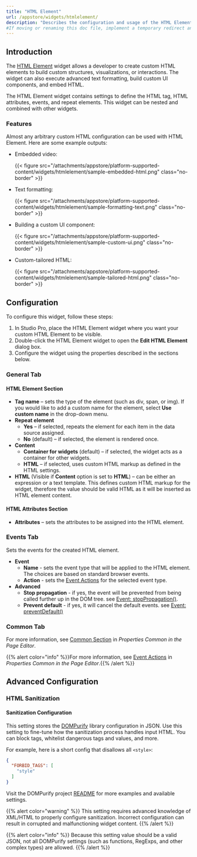 ```yaml
---
title: "HTML Element"
url: /appstore/widgets/htmlelement/
description: "Describes the configuration and usage of the HTML Element widget, which is available in the Mendix Marketplace."
#If moving or renaming this doc file, implement a temporary redirect and let the respective team know they should update the URL in the product. See Mapping to Products for more details.
---
```


## Introduction

The [HTML Element](https://marketplace.mendix.com/link/component/204843) widget allows a developer to create custom HTML elements to build custom structures, visualizations, or interactions. The widget can also execute advanced text formatting, build custom UI components, and embed HTML.

The HTML Element widget contains settings to define the HTML tag, HTML attributes, events, and repeat elements. This widget can be nested and combined with other widgets.

### Features

Almost any arbitrary custom HTML configuration can be used with HTML Element. Here are some example outputs:

* Embedded video:

    {{< figure src="/attachments/appstore/platform-supported-content/widgets/htmlelement/sample-embedded-html.png" class="no-border" >}}

* Text formatting:

    {{< figure src="/attachments/appstore/platform-supported-content/widgets/htmlelement/sample-formatting-text.png" class="no-border" >}}

* Building a custom UI component:

    {{< figure src="/attachments/appstore/platform-supported-content/widgets/htmlelement/sample-custom-ui.png" class="no-border" >}}

* Custom-tailored HTML:

    {{< figure src="/attachments/appstore/platform-supported-content/widgets/htmlelement/sample-tailored-html.png" class="no-border" >}}

## Configuration

To configure this widget, follow these steps:

1. In Studio Pro, place the HTML Element widget where you want your custom HTML Element to be visible.
2. Double-click the HTML Element widget to open the **Edit HTML Element** dialog box.
3. Configure the widget using the properties described in the sections below.

### General Tab

#### HTML Element Section

* **Tag name** – sets the type of the element (such as div, span, or img). If you would like to add a custom name for the element, select **Use custom name** in the drop-down menu.
* **Repeat element**
    * **Yes** – if selected, repeats the element for each item in the data source assigned.
    * **No** (default) – if selected, the element is rendered once. 
* **Content**
    * **Container for widgets** (default) – if selected, the widget acts as a container for other widgets.
    * **HTML** – if selected, uses custom HTML markup as defined in the HTML settings. 
* **HTML** (Visible if **Content** option is set to **HTML**) – can be either an expression or a text template. This defines custom HTML markup for the widget, therefore the value should be valid HTML as it will be inserted as HTML element content.

#### HTML Attributes Section

* **Attributes** – sets the attributes to be assigned into the HTML element.

### Events Tab

Sets the events for the created HTML element.

* **Event**
    * **Name** - sets the event type that will be applied to the HTML element. The choices are based on standard browser events.
    * **Action** - sets the  [Event Actions](/refguide/on-click-event/#actions) for the selected event type.
* **Advanced**
    * **Stop propagation** - if yes, the event will be prevented from being called further up in the DOM tree. see [Event: stopPropagation()](https://developer.mozilla.org/en-US/docs/Web/API/Event/stopPropagation).
    * **Prevent default** - if yes, it will cancel the default events. see [Event: preventDefault()](https://developer.mozilla.org/en-US/docs/Web/API/Event/preventDefault)

### Common Tab

For more information, see [Common Section](/refguide/common-widget-properties/#common-properties) in *Properties Common in the Page Editor*.

{{% alert color="info" %}}For more information, see [Event Actions](/refguide/on-click-event/#actions) in *Properties Common in the Page Editor*.{{% /alert %}}

## Advanced Configuration

### HTML Sanitization

#### Sanitization Configuration

This setting stores the [DOMPurify](https://cure53.de/purify) library configuration in JSON. Use this setting to fine-tune how the sanitization process handles input HTML. You can block tags, whitelist dangerous tags and values, and more.

For example, here is a short config that disallows all `<style>`:

```json
{
  "FORBID_TAGS": [
    "style"
  ]
}
```

Visit the DOMPurify project [README](https://github.com/cure53/DOMPurify/blob/main/README.md) for more examples and available settings.

{{% alert color="warning" %}}
This setting requires advanced knowledge of XML/HTML to properly configure sanitization. Incorrect configuration can result in corrupted and malfunctioning widget content.
{{% /alert %}}

{{% alert color="info" %}}
Because this setting value should be a valid JSON, not all DOMPurify settings (such as functions, RegExps, and other complex types) are allowed.
{{% /alert %}}
